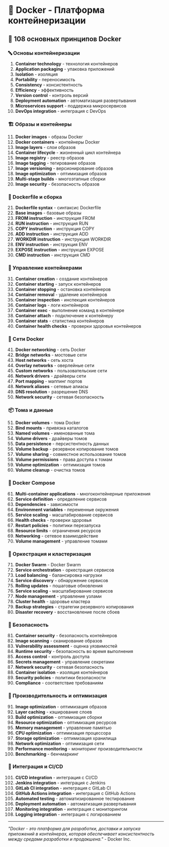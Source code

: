 # 🐳 Docker - Платформа контейнеризации

## 🌟 108 основных принципов Docker

### 🔤 Основы контейнеризации

1. **Container technology** - технология контейнеров
2. **Application packaging** - упаковка приложений
3. **Isolation** - изоляция
4. **Portability** - переносимость
5. **Consistency** - консистентность
6. **Efficiency** - эффективность
7. **Version control** - контроль версий
8. **Deployment automation** - автоматизация развертывания
9. **Microservices support** - поддержка микросервисов
10. **DevOps integration** - интеграция с DevOps

### 🏗️ Образы и контейнеры

11. **Docker images** - образы Docker
12. **Docker containers** - контейнеры Docker
13. **Image layers** - слои образов
14. **Container lifecycle** - жизненный цикл контейнера
15. **Image registry** - реестр образов
16. **Image tagging** - тегирование образов
17. **Image versioning** - версионирование образов
18. **Image optimization** - оптимизация образов
19. **Multi-stage builds** - многоэтапные сборки
20. **Image security** - безопасность образов

### 🔄 Dockerfile и сборка

21. **Dockerfile syntax** - синтаксис Dockerfile
22. **Base images** - базовые образы
23. **FROM instruction** - инструкция FROM
24. **RUN instruction** - инструкция RUN
25. **COPY instruction** - инструкция COPY
26. **ADD instruction** - инструкция ADD
27. **WORKDIR instruction** - инструкция WORKDIR
28. **ENV instruction** - инструкция ENV
29. **EXPOSE instruction** - инструкция EXPOSE
30. **CMD instruction** - инструкция CMD

### 🎯 Управление контейнерами

31. **Container creation** - создание контейнеров
32. **Container starting** - запуск контейнеров
33. **Container stopping** - остановка контейнеров
34. **Container removal** - удаление контейнеров
35. **Container inspection** - инспекция контейнеров
36. **Container logs** - логи контейнеров
37. **Container exec** - выполнение команд в контейнере
38. **Container attach** - подключение к контейнеру
39. **Container stats** - статистика контейнеров
40. **Container health checks** - проверки здоровья контейнеров

### 🧪 Сети Docker

41. **Docker networking** - сеть Docker
42. **Bridge networks** - мостовые сети
43. **Host networks** - сеть хоста
44. **Overlay networks** - оверлейные сети
45. **Custom networks** - пользовательские сети
46. **Network drivers** - драйверы сети
47. **Port mapping** - маппинг портов
48. **Network aliases** - сетевые алиасы
49. **DNS resolution** - разрешение DNS
50. **Network security** - сетевая безопасность

### 📦 Тома и данные

51. **Docker volumes** - тома Docker
52. **Bind mounts** - привязка каталогов
53. **Named volumes** - именованные тома
54. **Volume drivers** - драйверы томов
55. **Data persistence** - персистентность данных
56. **Volume backup** - резервное копирование томов
57. **Volume sharing** - совместное использование томов
58. **Volume permissions** - права доступа к томам
59. **Volume optimization** - оптимизация томов
60. **Volume cleanup** - очистка томов

### 🔧 Docker Compose

61. **Multi-container applications** - многоконтейнерные приложения
62. **Service definition** - определение сервисов
63. **Dependencies** - зависимости
64. **Environment variables** - переменные окружения
65. **Service scaling** - масштабирование сервисов
66. **Health checks** - проверки здоровья
67. **Restart policies** - политики перезапуска
68. **Resource limits** - ограничения ресурсов
69. **Networking** - сетевое взаимодействие
70. **Volume management** - управление томами

### 🧮 Оркестрация и кластеризация

71. **Docker Swarm** - Docker Swarm
72. **Service orchestration** - оркестрация сервисов
73. **Load balancing** - балансировка нагрузки
74. **Service discovery** - обнаружение сервисов
75. **Rolling updates** - пошаговые обновления
76. **Service scaling** - масштабирование сервисов
77. **Node management** - управление узлами
78. **Cluster health** - здоровье кластера
79. **Backup strategies** - стратегии резервного копирования
80. **Disaster recovery** - восстановление после сбоев

### 🎨 Безопасность

81. **Container security** - безопасность контейнеров
82. **Image scanning** - сканирование образов
83. **Vulnerability assessment** - оценка уязвимостей
84. **Runtime security** - безопасность во время выполнения
85. **Access control** - контроль доступа
86. **Secrets management** - управление секретами
87. **Network security** - сетевая безопасность
88. **Container isolation** - изоляция контейнеров
89. **Security policies** - политики безопасности
90. **Compliance** - соответствие требованиям

### 🚀 Производительность и оптимизация

91. **Image optimization** - оптимизация образов
92. **Layer caching** - кэширование слоев
93. **Build optimization** - оптимизация сборки
94. **Resource optimization** - оптимизация ресурсов
95. **Memory management** - управление памятью
96. **CPU optimization** - оптимизация процессора
97. **Storage optimization** - оптимизация хранилища
98. **Network optimization** - оптимизация сети
99. **Performance monitoring** - мониторинг производительности
100. **Benchmarking** - бенчмаркинг

### 🧪 Интеграция и CI/CD

101. **CI/CD integration** - интеграция с CI/CD
102. **Jenkins integration** - интеграция с Jenkins
103. **GitLab CI integration** - интеграция с GitLab CI
104. **GitHub Actions integration** - интеграция с GitHub Actions
105. **Automated testing** - автоматизированное тестирование
106. **Deployment automation** - автоматизация развертывания
107. **Monitoring integration** - интеграция с мониторингом
108. **Logging integration** - интеграция с логированием

---

*"Docker - это платформа для разработки, доставки и запуска приложений в контейнерах, которая обеспечивает консистентность между средами разработки и продакшена."* - Docker Inc.
